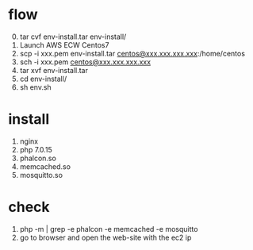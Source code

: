 # flow

0. tar cvf env-install.tar env-install/
1. Launch AWS ECW Centos7
2. scp -i xxx.pem env-install.tar centos@xxx.xxx.xxx.xxx:/home/centos
3. sch -i xxx.pem  centos@xxx.xxx.xxx.xxx
4. tar xvf env-install.tar
5. cd env-install/
6. sh env.sh

# install

1. nginx
2. php 7.0.15
3. phalcon.so
4. memcached.so
5. mosquitto.so


# check
1. php -m | grep -e phalcon -e memcached -e mosquitto
2. go to browser and open the web-site with the ec2 ip